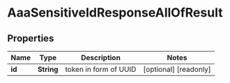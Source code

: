 

# AaaSensitiveIdResponseAllOfResult


## Properties

| Name | Type | Description | Notes |
|------------ | ------------- | ------------- | -------------|
|**id** | **String** | token in form of UUID |  [optional] [readonly] |



